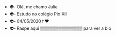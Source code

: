- 👽- Olá, me chamo Julia
- 👽- Estudo no colégio Pio XII
- 👽- 04/05/2020✝️❤️
- 👽- Raspe aqui ▒▒▒▒▒▒▒▒▒▒▒▒▒▒ para ver a bio
